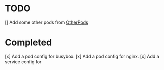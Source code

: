 # TODO

[] Add some other pods from [OtherPods](./OtherPods.md)





# Completed

[x] Add a pod config for busybox.
[x] Add a pod config for nginx.
[x] Add a service config for 
